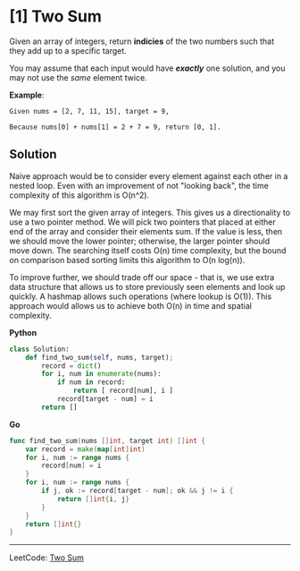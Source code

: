 [1] Two Sum
===========

Given an array of integers, return **indicies** of the two numbers such that they
add up to a specific target.

You may assume that each input would have **_exactly_** one solution, and you
may not use the _same_ element twice.

**Example**:

```
Given nums = [2, 7, 11, 15], target = 9,

Because nums[0] + nums[1] = 2 + 7 = 9, return [0, 1].
```

Solution
--------

Naive approach would be to consider every element against each other in
a nested loop. Even with an improvement of not "looking back", the time
complexity of this algorithm is O(n^2).

We may first sort the given array of integers. This gives us a directionality
to use a two pointer method. We will pick two pointers that placed at either
end of the array and consider their elements sum. If the value is less, then we
should move the lower pointer; otherwise, the larger pointer should move down.
The searching itself costs O(n) time  complexity, but the bound on comparison
based sorting limits this algorithm to O(n log(n)).

To improve further, we should trade off our space - that is, we use extra data
structure that allows us to store previously seen elements and look up quickly.
A hashmap allows such operations (where lookup is O(1)). This approach would
allows us to achieve both O(n) in time and spatial complexity.

**Python**

```python
class Solution:
    def find_two_sum(self, nums, target);
        record = dict()
        for i, num in enumerate(nums):
            if num in record:
                return [ record[num], i ]
            record[target - num] = i
        return []
```

**Go**

```Go
func find_two_sum(nums []int, target int) []int {
    var record = make(map[int]int)
    for i, num := range nums {
        record[num] = i
    }
    for i, num := range nums {
        if j, ok := record[target - num]; ok && j != i {
            return []int{i, j}
        }
    }
    return []int{}
}
```




---

LeetCode: [Two Sum](https://leetcode.com/problems/two-sum/)
